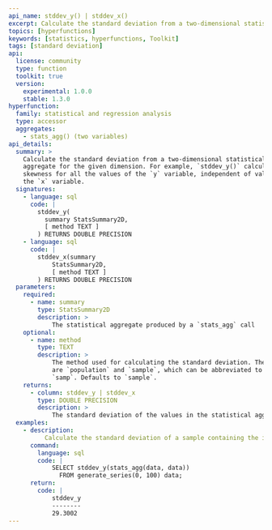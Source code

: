 ```yaml
---
api_name: stddev_y() | stddev_x()
excerpt: Calculate the standard deviation from a two-dimensional statistical aggregate for the dimension specified
topics: [hyperfunctions]
keywords: [statistics, hyperfunctions, Toolkit]
tags: [standard deviation]
api:
  license: community
  type: function
  toolkit: true
  version:
    experimental: 1.0.0
    stable: 1.3.0
hyperfunction:
  family: statistical and regression analysis
  type: accessor
  aggregates:
    - stats_agg() (two variables)
api_details:
  summary: >
    Calculate the standard deviation from a two-dimensional statistical
    aggregate for the given dimension. For example, `stddev_y()` calculates the
    skewness for all the values of the `y` variable, independent of values of
    the `x` variable.
  signatures:
    - language: sql
      code: |
        stddev_y(
          summary StatsSummary2D,
          [ method TEXT ]
        ) RETURNS DOUBLE PRECISION
    - language: sql
      code: |
        stddev_x(summary
            StatsSummary2D,
            [ method TEXT ]
        ) RETURNS DOUBLE PRECISION
  parameters:
    required:
      - name: summary
        type: StatsSummary2D
        description: >
            The statistical aggregate produced by a `stats_agg` call
    optional:
      - name: method
        type: TEXT
        description: >
            The method used for calculating the standard deviation. The two options
            are `population` and `sample`, which can be abbreviated to `pop` or
            `samp`. Defaults to `sample`.
    returns:
      - column: stddev_y | stddev_x
        type: DOUBLE PRECISION
        description: >
            The standard deviation of the values in the statistical aggregate
  examples:
    - description:
          Calculate the standard deviation of a sample containing the integers from 0 to 100.
      command:
        language: sql
        code: |
            SELECT stddev_y(stats_agg(data, data))
              FROM generate_series(0, 100) data;
      return:
        code: |
            stddev_y
            --------
            29.3002
---
```


